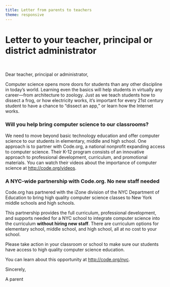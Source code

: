 ```yaml
---
title: Letter from parents to teachers
theme: responsive
---
```


# Letter to your teacher, principal or district administrator 


<br />

Dear teacher, principal or administrator,
 
Computer science opens more doors for students than any other discipline in today’s world. Learning even the basics will help students in virtually any career—from architecture to zoology. Just as we teach students how to dissect a frog, or how electricity works, it’s important for every 21st century student to have a chance to “dissect an app,” or learn how the Internet works.
 
### Will you help bring computer science to our classrooms?
 
We need to move beyond basic technology education and offer computer science to our students in elementary, middle and high school. One approach is to partner with Code.org, a national nonprofit expanding access to computer science. Their K-12 program consists of an innovative approach to professional development, curriculum, and promotional materials. You can watch their videos about the importance of  computer science at <http://code.org/videos>.

### A NYC-wide partnership with Code.org. No new staff needed

Code.org has partnered with the iZone division of the NYC Department of Education to bring high quality computer science classes to New York middle schools and high schools. 

This partnership provides the full curriculum, professional development, and supports needed for a NYC school to integrate computer science into the curriculum **without hiring new staff**. There are curriculum options for elementary school, middle school, and high school, all at no cost to your school.

Please take action in your classroom or school to make sure our students have access to high quality computer science education. 

You can learn about this opportunity at <http://code.org/nyc>.

Sincerely,

A parent 
<br />
